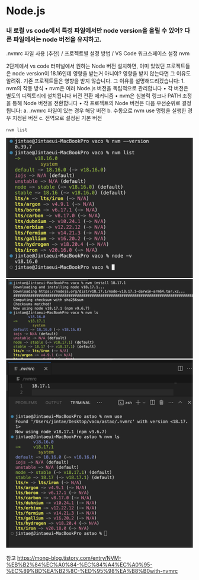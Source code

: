 # Node.js

### 내 로컬 vs code에서 특정 파일에서만 node version을 올릴 수 있어? 다른 파일에서는 node 버전을 유지하고.

.nvmrc 파일 사용 (추천) / 프로젝트별 설정 방법 / VS Code 워크스페이스 설정 nvm

2단계에서 vs code 터미널에서 원하는 Node 버전 설치하면, 이미 있었던 프로젝트들은 node version이 18.16인데 영향을 받는거 아니야? 영향을 받지 않는다면 그 이유도 알려줘. 기존 프로젝트들은 영향을 받지 않습니다. 그 이유를 설명해드리겠습니다: 1. nvm의 작동 방식 • nvm은 여러 Node.js 버전을 독립적으로 관리합니다 • 각 버전은 별도의 디렉토리에 설치됩니다 버전 전환 메커니즘 • nvm은 심볼릭 링크나 PATH 조정을 통해 Node 버전을 전환합니다 • 각 프로젝트의 Node 버전은 다음 우선순위로 결정됩니다: a. .nvmrc 파일이 있는 경우 해당 버전 b. 수동으로 nvm use 명령을 실행한 경우 지정된 버전 c. 전역으로 설정된 기본 버전

```
nvm list
```

![runtime-nvm-1](../assets/runtime-nvm.png) ![runtime-nvm-2](../assets/runtime-nvm-2.png) ![runtime-nvm-3](../assets/runtime-nvm-3.png)

참고 https://mong-blog.tistory.com/entry/NVM-%EB%B2%84%EC%A0%84-%EC%84%A4%EC%A0%95-%EC%89%BD%EA%B2%8C-%ED%95%98%EA%B8%B0with-nvmrc
